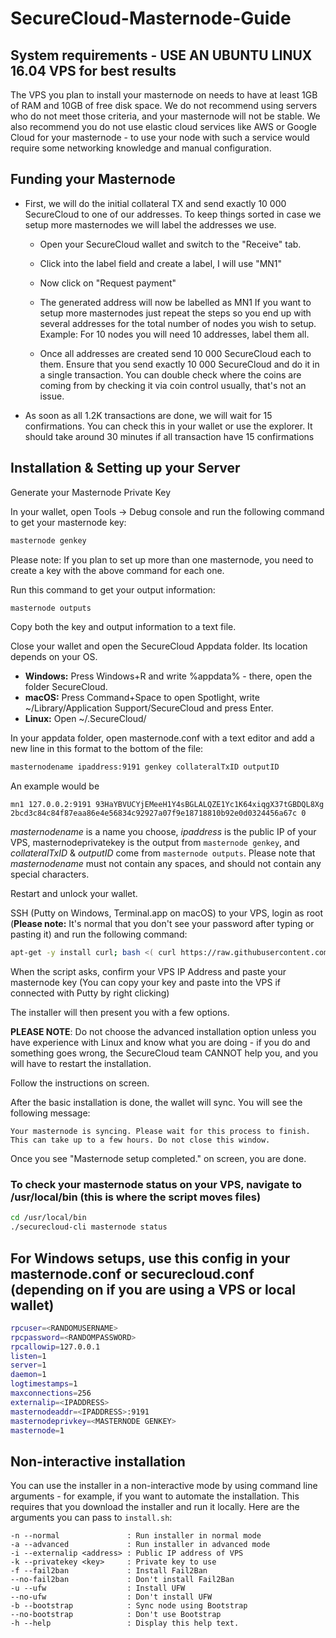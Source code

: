 # SecureCloud-Masternode-Guide

## System requirements - USE AN UBUNTU LINUX 16.04 VPS for best results

The VPS you plan to install your masternode on needs to have at least 1GB of RAM and 10GB of free disk space. We do not recommend using servers who do not meet those criteria, and your masternode will not be stable. We also recommend you do not use elastic cloud services like AWS or Google Cloud for your masternode - to use your node with such a service would require some networking knowledge and manual configuration.

## Funding your Masternode

* First, we will do the initial collateral TX and send exactly 10 000 SecureCloud to one of our addresses. To keep things sorted in case we setup more masternodes we will label the addresses we use.

  - Open your SecureCloud wallet and switch to the "Receive" tab.

  - Click into the label field and create a label, I will use "MN1"

  - Now click on "Request payment"

  - The generated address will now be labelled as MN1 If you want to setup more masternodes just repeat the steps so you end up with several addresses for the total number of nodes you wish to setup. Example: For 10 nodes you will need 10 addresses, label them all.

  - Once all addresses are created send 10 000 SecureCloud each to them. Ensure that you send exactly 10 000 SecureCloud and do it in a single transaction. You can double check where the coins are coming from by checking it via coin control usually, that's not an issue.

* As soon as all 1.2K transactions are done, we will wait for 15 confirmations. You can check this in your wallet or use the explorer. It should take around 30 minutes if all transaction have 15 confirmations

## Installation & Setting up your Server

Generate your Masternode Private Key

In your wallet, open Tools -> Debug console and run the following command to get your masternode key:

```bash
masternode genkey
```

Please note: If you plan to set up more than one masternode, you need to create a key with the above command for each one.

Run this command to get your output information:

```bash
masternode outputs
```

Copy both the key and output information to a text file.

Close your wallet and open the SecureCloud Appdata folder. Its location depends on your OS.

* **Windows:** Press Windows+R and write %appdata% - there, open the folder SecureCloud.  
* **macOS:** Press Command+Space to open Spotlight, write ~/Library/Application Support/SecureCloud and press Enter.  
* **Linux:** Open ~/.SecureCloud/

In your appdata folder, open masternode.conf with a text editor and add a new line in this format to the bottom of the file:

```bash
masternodename ipaddress:9191 genkey collateralTxID outputID
```

An example would be

```
mn1 127.0.0.2:9191 93HaYBVUCYjEMeeH1Y4sBGLALQZE1Yc1K64xiqgX37tGBDQL8Xg 2bcd3c84c84f87eaa86e4e56834c92927a07f9e18718810b92e0d0324456a67c 0
```

_masternodename_ is a name you choose, _ipaddress_ is the public IP of your VPS, masternodeprivatekey is the output from `masternode genkey`, and _collateralTxID_ & _outputID_ come from `masternode outputs`. Please note that _masternodename_ must not contain any spaces, and should not contain any special characters.

Restart and unlock your wallet.

SSH (Putty on Windows, Terminal.app on macOS) to your VPS, login as root (**Please note:** It's normal that you don't see your password after typing or pasting it) and run the following command:

```bash
apt-get -y install curl; bash <( curl https://raw.githubusercontent.com/securecloudnet/SecureCloud-MN-Install/master/install.sh )
```

When the script asks, confirm your VPS IP Address and paste your masternode key (You can copy your key and paste into the VPS if connected with Putty by right clicking)

The installer will then present you with a few options.

**PLEASE NOTE**: Do not choose the advanced installation option unless you have experience with Linux and know what you are doing - if you do and something goes wrong, the SecureCloud team CANNOT help you, and you will have to restart the installation.

Follow the instructions on screen.

After the basic installation is done, the wallet will sync. You will see the following message:

```
Your masternode is syncing. Please wait for this process to finish.
This can take up to a few hours. Do not close this window.
```

Once you see "Masternode setup completed." on screen, you are done.

### To check your masternode status on your VPS, navigate to /usr/local/bin (this is where the script moves files) 

```bash
cd /usr/local/bin
./securecloud-cli masternode status
```


## For Windows setups, use this config in your masternode.conf or securecloud.conf (depending on if you are using a VPS or local wallet)

```bash
rpcuser=<RANDOMUSERNAME>
rpcpassword=<RANDOMPASSWORD>
rpcallowip=127.0.0.1
listen=1
server=1
daemon=1
logtimestamps=1
maxconnections=256
externalip=<IPADDRESS>
masternodeaddr=<IPADDRESS>:9191
masternodeprivkey=<MASTERNODE GENKEY>
masternode=1
```


## Non-interactive installation

You can use the installer in a non-interactive mode by using command line arguments - for example, if you want to automate the installation. This requires that you download the installer and run it locally. Here are the arguments you can pass to `install.sh`:

```
-n --normal               : Run installer in normal mode
-a --advanced             : Run installer in advanced mode
-i --externalip <address> : Public IP address of VPS
-k --privatekey <key>     : Private key to use
-f --fail2ban             : Install Fail2Ban
--no-fail2ban             : Don't install Fail2Ban
-u --ufw                  : Install UFW
--no-ufw                  : Don't install UFW
-b --bootstrap            : Sync node using Bootstrap
--no-bootstrap            : Don't use Bootstrap
-h --help                 : Display this help text.
```
